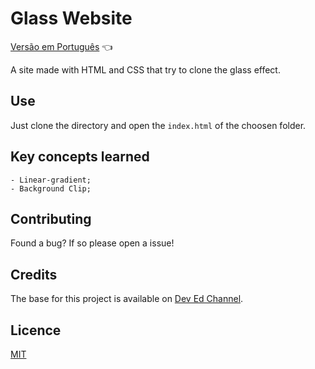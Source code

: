 # Glass Website

<a href="https://github.com/ItaloPussi/WebProjects/tree/master/glassWebsite/readme.pt.md">Versão em Português</a> 👈

A site made with HTML and CSS that try to clone the glass effect.

## Use
Just clone the directory and open the ```index.html``` of the choosen folder.

## Key concepts learned
	- Linear-gradient;
	- Background Clip;

## Contributing
Found a bug? If so please open a issue!

## Credits
The base for this project is available on <a href="https://www.youtube.com/watch?v=O7WbVj5apxU" target="_blank">Dev Ed Channel</a>.

## Licence
[MIT](https://choosealicense.com/licenses/mit/)
